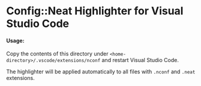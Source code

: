 # Config::Neat Highlighter for Visual Studio Code

#### Usage:

Copy the contents of this directory under `<home-directory>/.vscode/extensions/nconf` and restart Visual Studio Code.

The highlighter will be applied automatically to all files with `.nconf` and `.neat` extensions.
